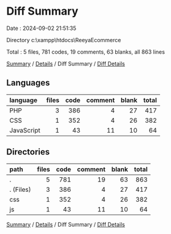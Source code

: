 # Diff Summary

Date : 2024-09-02 21:51:35

Directory c:\\xampp\\htdocs\\ReeyaEcommerce

Total : 5 files,  781 codes, 19 comments, 63 blanks, all 863 lines

[Summary](results.md) / [Details](details.md) / Diff Summary / [Diff Details](diff-details.md)

## Languages
| language | files | code | comment | blank | total |
| :--- | ---: | ---: | ---: | ---: | ---: |
| PHP | 3 | 386 | 4 | 27 | 417 |
| CSS | 1 | 352 | 4 | 26 | 382 |
| JavaScript | 1 | 43 | 11 | 10 | 64 |

## Directories
| path | files | code | comment | blank | total |
| :--- | ---: | ---: | ---: | ---: | ---: |
| . | 5 | 781 | 19 | 63 | 863 |
| . (Files) | 3 | 386 | 4 | 27 | 417 |
| css | 1 | 352 | 4 | 26 | 382 |
| js | 1 | 43 | 11 | 10 | 64 |

[Summary](results.md) / [Details](details.md) / Diff Summary / [Diff Details](diff-details.md)